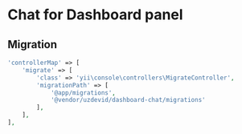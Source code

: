 # Chat for Dashboard panel

## Migration

```php
'controllerMap' => [
    'migrate' => [
        'class' => 'yii\console\controllers\MigrateController',
        'migrationPath' => [
            '@app/migrations',
            '@vendor/uzdevid/dashboard-chat/migrations'
        ],
    ],
],
```